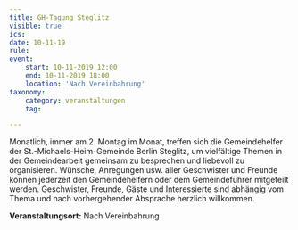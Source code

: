 ```yaml
---
title: GH-Tagung Steglitz
visible: true
ics: 
date: 10-11-19
rule: 
event:
	start: 10-11-2019 12:00
	end: 10-11-2019 18:00
	location: 'Nach Vereinbahrung'
taxonomy:
	category: veranstaltungen
	tag: 

---
```

Monatlich, immer am 2. Montag im Monat, treffen sich die Gemeindehelfer der St.-Michaels-Heim-Gemeinde Berlin Steglitz, um vielfältige Themen in der Gemeindearbeit gemeinsam zu besprechen und liebevoll zu organisieren. Wünsche, Anregungen usw. aller Geschwister und Freunde können jederzeit den Gemeindehelfern oder dem Gemeindeführer mitgeteilt werden. Geschwister, Freunde, Gäste und Interessierte sind abhängig vom Thema und nach vorhergehender Absprache herzlich willkommen.


**Veranstaltungsort:** Nach Vereinbahrung

